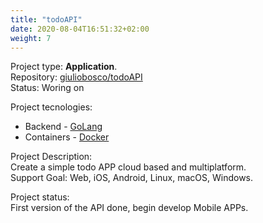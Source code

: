 ```yaml
---
title: "todoAPI"
date: 2020-08-04T16:51:32+02:00
weight: 7
---
```


Project type: **Application**.  
Repository: [giuliobosco/todoAPI](https://github.com/giuliobosco/todoAPI)  
Status: Woring on

Project tecnologies:
- Backend - [GoLang](https://golang.org)
- Containers - [Docker](https://docker.com)

Project Description:  
Create a simple todo APP cloud based and multiplatform.  
Support Goal: Web, iOS, Android, Linux, macOS, Windows.  

Project status:  
First version of the API done, begin develop Mobile APPs.
